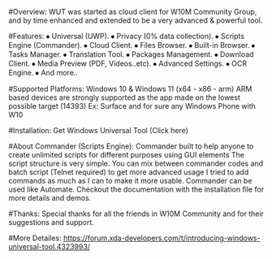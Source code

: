 #Overview:
WUT was started as cloud client for W10M Community Group, and by time enhanced and extended to be a very advanced & powerful tool.

#Features:
⦁ Universal (UWP).
⦁ Privacy (0% data collection).
⦁ Scripts Engine (Commander).
⦁ Cloud Client.
⦁ Files Browser.
⦁ Built-in Browser.
⦁ Tasks Manager.
⦁ Translation Tool.
⦁ Packages Management.
⦁ Download Client.
⦁ Media Preview (PDF, Videos..etc).
⦁ Advanced Settings.
⦁ OCR Engine.
⦁ And more..

#Supported Platforms:
Windows 10 & Windows 11 (x64 - x86 - arm)
ARM based devices are strongly supported as the app made on the lowest possible target (14393)
Ex: Surface and for sure any Windows Phone with W10

#Installation:
Get Windows Universal Tool (Click here)


#About Commander (Scripts Engine):
Commander built to help anyone to create unlimited scripts for different purposes using GUI elements
The script structure is very simple.
You can mix between commander codes and batch script (Telnet required) to get more advanced usage
I tried to add commands as much as I can to make it more usable.
Commander can be used like Automate.
Checkout the documentation with the installation file for more details and demos.

#Thanks:
Special thanks for all the friends in W10M Community and for their suggestions and support.


#More Detailes:
https://forum.xda-developers.com/t/introducing-windows-universal-tool.4323993/
